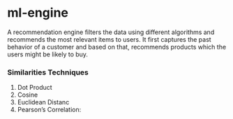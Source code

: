 # ml-engine

A recommendation engine filters the data using different algorithms and recommends the most relevant items to users. It first captures the past behavior of a customer and based on that, recommends products which the users might be likely to buy.


### Similarities Techniques
1. Dot Product
2. Cosine
3. Euclidean Distanc
4. Pearson’s Correlation:
